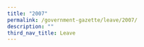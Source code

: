 ```yaml
---
title: "2007"
permalink: /government-gazette/leave/2007/
description: ""
third_nav_title: Leave
---
```

